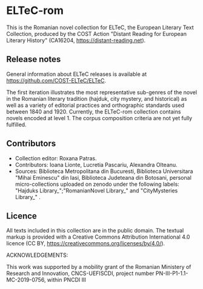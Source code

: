 # ELTeC-rom

This is the Romanian novel collection for ELTeC, the European Literary Text Collection, produced by the COST Action "Distant Reading for European Literary History" (CA16204, https://distant-reading.net).

## Release notes

General information about ELTeC releases is available at https://github.com/COST-ELTeC/ELTeC.

The first iteration illustrates the most representative sub-genres of the novel in the Romanian literary tradition (hajduk, city mystery, and historical) as well as a variety of editorial practices and orthographic standards used between 1840 and 1920. Currently, the ELTeC-rom collection contains novels encoded at level 1. The corpus composition criteria are not yet fully fulfilled.

## Contributors

* Collection editor: Roxana Patras.
* Contributors: Ioana Lionte, Lucretia Pascariu, Alexandra Olteanu.
* Sources: Biblioteca Metropolitana din Bucuresti, Biblioteca Universitara "Mihai Eminescu" din Iasi, Biblioteca Judeteana din Botosani, personal micro-collections uploaded on zenodo under the following labels: "Hajduks Library_";"RomanianNovel Library_" and "CityMysteries Library_" .

## Licence

All texts included in this collection are in the public domain. The textual markup is provided with a Creative Commons Attribution International 4.0 licence (CC BY, https://creativecommons.org/licenses/by/4.0/).


ACKNOWLEDGEMENTS:

This work was supported by a mobility grant of the Romanian Ministery of Research and Innovation, CNCS-UEFISCDI, project number PN-III-P1-1.1-MC-2019-0756, within PNCDI III


